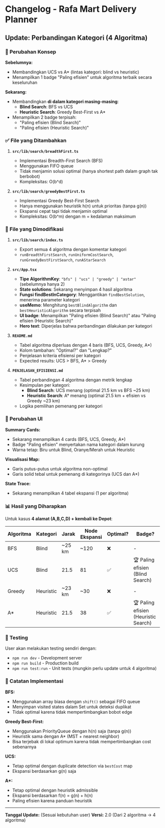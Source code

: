 # Changelog - Rafa Mart Delivery Planner

## Update: Perbandingan Kategori (4 Algoritma)

### 🎯 Perubahan Konsep

**Sebelumnya:**

- Membandingkan UCS vs A\* (lintas kategori: blind vs heuristic)
- Menampilkan 1 badge "Paling efisien" untuk algoritma terbaik secara keseluruhan

**Sekarang:**

- Membandingkan **di dalam kategori masing-masing**:
  - **Blind Search**: BFS vs UCS
  - **Heuristic Search**: Greedy Best-First vs A\*
- Menampilkan 2 badge terpisah:
  - "Paling efisien (Blind Search)"
  - "Paling efisien (Heuristic Search)"

### ✅ File yang Ditambahkan

1. **`src/lib/search/breadthFirst.ts`**

   - Implementasi Breadth-First Search (BFS)
   - Menggunakan FIFO queue
   - Tidak menjamin solusi optimal (hanya shortest path dalam graph tak berbobot)
   - Kompleksitas: O(b^d)

2. **`src/lib/search/greedyBestFirst.ts`**
   - Implementasi Greedy Best-First Search
   - Hanya menggunakan heuristik h(n) untuk prioritas (tanpa g(n))
   - Ekspansi cepat tapi tidak menjamin optimal
   - Kompleksitas: O(b^m) dengan m = kedalaman maksimum

### 🔧 File yang Dimodifikasi

1. **`src/lib/search/index.ts`**

   - Export semua 4 algoritma dengan komentar kategori
   - `runBreadthFirstSearch`, `runUniformCostSearch`, `runGreedyBestFirstSearch`, `runAStarSearch`

2. **`src/App.tsx`**

   - **Tipe AlgorithmKey**: `"bfs" | "ucs" | "greedy" | "astar"` (sebelumnya hanya 2)
   - **State solutions**: Sekarang menyimpan 4 hasil algoritma
   - **Fungsi findBestInCategory**: Menggantikan `findBestSolution`, menerima parameter kategori
   - **useMemo**: Menghitung `bestBlindAlgorithm` dan `bestHeuristicAlgorithm` secara terpisah
   - **UI badge**: Menampilkan "Paling efisien (Blind Search)" atau "Paling efisien (Heuristic Search)"
   - **Hero text**: Diperjelas bahwa perbandingan dilakukan per kategori

3. **`README.md`**

   - Tabel algoritma diperluas dengan 4 baris (BFS, UCS, Greedy, A\*)
   - Kolom tambahan: "Optimal?" dan "Lengkap?"
   - Penjelasan kriteria efisiensi per kategori
   - Expected results: UCS > BFS, A\* > Greedy

4. **`PENJELASAN_EFISIENSI.md`**
   - Tabel perbandingan 4 algoritma dengan metrik lengkap
   - Kesimpulan per kategori:
     - **Blind Search**: UCS menang (optimal 21.5 km vs BFS ~25 km)
     - **Heuristic Search**: A\* menang (optimal 21.5 km + efisien vs Greedy ~23 km)
   - Logika pemilihan pemenang per kategori

### 🎨 Perubahan UI

**Summary Cards:**

- Sekarang menampilkan 4 cards (BFS, UCS, Greedy, A\*)
- Badge "Paling efisien" menyertakan nama kategori dalam kurung
- Warna tetap: Biru untuk Blind, Oranye/Merah untuk Heuristic

**Visualisasi Map:**

- Garis putus-putus untuk algoritma non-optimal
- Garis solid tebal untuk pemenang di kategorinya (UCS dan A\*)

**State Trace:**

- Sekarang menampilkan 4 tabel ekspansi (1 per algoritma)

### 📊 Hasil yang Diharapkan

Untuk kasus **4 alamat (A,B,C,D) + kembali ke Depot**:

| Algoritma | Kategori  | Jarak  | Node Ekspansi | Optimal? | Badge?                               |
| --------- | --------- | ------ | ------------- | -------- | ------------------------------------ |
| BFS       | Blind     | ~25 km | ~120          | ❌       | -                                    |
| UCS       | Blind     | 21.5   | 81            | ✅       | 🏆 Paling efisien (Blind Search)     |
| Greedy    | Heuristic | ~23 km | ~30           | ❌       | -                                    |
| A\*       | Heuristic | 21.5   | 38            | ✅       | 🏆 Paling efisien (Heuristic Search) |

### 🧪 Testing

User akan melakukan testing sendiri dengan:

- `npm run dev` - Development server
- `npm run build` - Production build
- `npm run test:run` - Unit tests (mungkin perlu update untuk 4 algoritma)

### 📝 Catatan Implementasi

**BFS:**

- Menggunakan array biasa dengan `shift()` sebagai FIFO queue
- Menyimpan visited states dalam Set untuk deteksi duplikat
- Tidak optimal karena tidak mempertimbangkan bobot edge

**Greedy Best-First:**

- Menggunakan PriorityQueue dengan h(n) saja (tanpa g(n))
- Heuristik sama dengan A\* (MST + nearest neighbor)
- Bisa terjebak di lokal optimum karena tidak mempertimbangkan cost sebenarnya

**UCS:**

- Tetap optimal dengan duplicate detection via `bestCost` map
- Ekspansi berdasarkan g(n) saja

**A\*:**

- Tetap optimal dengan heuristik admissible
- Ekspansi berdasarkan f(n) = g(n) + h(n)
- Paling efisien karena panduan heuristik

---

**Tanggal Update:** (Sesuai kebutuhan user)
**Versi:** 2.0 (Dari 2 algoritma → 4 algoritma)
